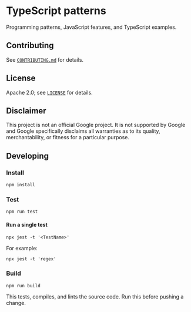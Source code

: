 # TypeScript patterns

Programming patterns, JavaScript features, and TypeScript examples.

## Contributing

See [`CONTRIBUTING.md`](CONTRIBUTING.md) for details.

## License

Apache 2.0; see [`LICENSE`](LICENSE) for details.

## Disclaimer

This project is not an official Google project. It is not supported by
Google and Google specifically disclaims all warranties as to its quality,
merchantability, or fitness for a particular purpose.

## Developing

### Install

    npm install

### Test

    npm run test

#### Run a single test

    npx jest -t '<TestName>'

For example:

    npx jest -t 'regex'

### Build

    npm run build

This tests, compiles, and lints the source code. Run this before pushing a
change.
